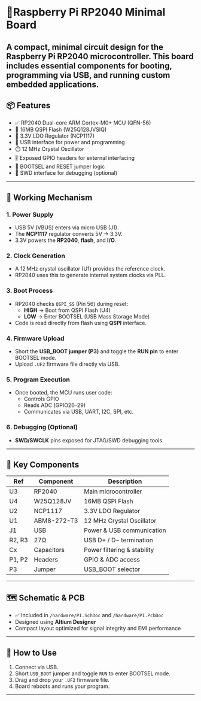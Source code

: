 # 🔌Raspberry Pi RP2040 Minimal Board

A compact, minimal circuit design for the Raspberry Pi RP2040 microcontroller. This board includes essential components for booting, programming via USB, and running custom embedded applications.
---

## 📦 Features
- ✅ RP2040 Dual-core ARM Cortex-M0+ MCU (QFN-56)
- 💾 16MB QSPI Flash (W25Q128JVSIQ)
- 🔋 3.3V LDO Regulator (NCP1117)
- 🔌 USB interface for power and programming
- ⏱️ 12 MHz Crystal Oscillator
- 🎚️ Exposed GPIO headers for external interfacing
- 🧰 BOOTSEL and RESET jumper logic
- 🧪 SWD interface for debugging (optional)
---

## 🧠 Working Mechanism

### 1. **Power Supply**
- USB 5V (VBUS) enters via micro USB (J1).
- The **NCP1117** regulator converts 5V → 3.3V.
- 3.3V powers the **RP2040**, **flash**, and **I/O**.

### 2. **Clock Generation**
- A 12 MHz crystal oscillator (U1) provides the reference clock.
- RP2040 uses this to generate internal system clocks via PLL.

### 3. **Boot Process**
- RP2040 checks `QSPI_SS` (Pin 56) during reset:
  - **HIGH** → Boot from QSPI Flash (U4)
  - **LOW** → Enter BOOTSEL (USB Mass Storage Mode)
- Code is read directly from flash using **QSPI** interface.

### 4. **Firmware Upload**
- Short the **USB_BOOT jumper (P3)** and toggle the **RUN pin** to enter BOOTSEL mode.
- Upload `.UF2` firmware file directly via USB.

### 5. **Program Execution**
- Once booted, the MCU runs user code:
  - Controls GPIO
  - Reads ADC (GPIO26–29)
  - Communicates via USB, UART, I2C, SPI, etc.

### 6. **Debugging (Optional)**
- **SWD/SWCLK** pins exposed for JTAG/SWD debugging tools.
---

## 🧩 Key Components

| Ref | Component | Description |
|-----|-----------|-------------|
| U3  | RP2040    | Main microcontroller |
| U4  | W25Q128JV | 16MB QSPI Flash |
| U2  | NCP1117   | 3.3V LDO Regulator |
| U1  | ABM8-272-T3 | 12 MHz Crystal Oscillator |
| J1  | USB       | Power & USB communication |
| R2, R3 | 27Ω     | USB D+ / D− termination |
| Cx  | Capacitors | Power filtering & stability |
| P1, P2 | Headers | GPIO & ADC access |
| P3  | Jumper    | USB_BOOT selector |

---

## 🗺️ Schematic & PCB
- ✅ Included in `/hardware/PI.SchDoc` and `/hardware/PI.PcbDoc`
- Designed using **Altium Designer**
- Compact layout optimized for signal integrity and EMI performance

---

## 🔧 How to Use
1. Connect via USB.
2. Short `USB_BOOT` jumper and toggle `RUN` to enter BOOTSEL mode.
3. Drag and drop your `.UF2` firmware file.
4. Board reboots and runs your program.
---

